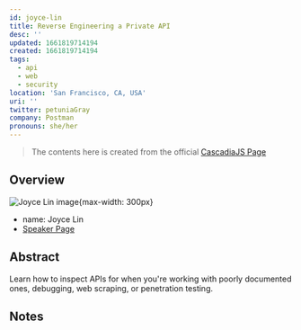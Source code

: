 ```yaml
---
id: joyce-lin
title: Reverse Engineering a Private API
desc: ''
updated: 1661819714194
created: 1661819714194
tags:
  - api
  - web
  - security
location: 'San Francisco, CA, USA'
uri: ''
twitter: petuniaGray
company: Postman
pronouns: she/her
---
```

> The contents here is created from the official [CascadiaJS Page](https://2022.cascadiajs.com/speakers/joyce-lin)

## Overview

![Joyce Lin image](https://create-4jr.begin.app/_static/2022/joyce-lin.jpg){max-width: 300px}
- name: Joyce Lin
- [Speaker Page](https://2022.cascadiajs.com/speakers/joyce-lin)

## Abstract

Learn how to inspect APIs for when you're working with poorly documented ones, debugging, web scraping, or penetration testing.

## Notes


<!-- KEEP this at the bottom to enable discussions for this page -->

<script src="https://giscus.app/client.js"
	data-repo="dendronhq/cascadia-js-2022"
	data-repo-id="R_kgDOH5vYkQ"
	data-category="Announcements"
	data-category-id="DIC_kwDOH5vYkc4CRHwm"
	data-mapping="pathname"
	data-strict="0"
	data-reactions-enabled="1"
	data-emit-metadata="0"
	data-input-position="top"
	data-theme="preferred_color_scheme"
	data-lang="en"
	data-loading="lazy"
	crossorigin="anonymous"
	async>
</script>
	